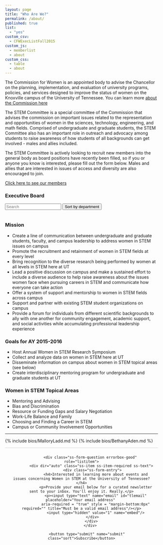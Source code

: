 ```yaml
---
layout: page
title: "Who Are We?"
permalink: /about/
published: true
list: 
  - "yes"
custom_csv: 
  - CFWExecListFall2015
custom_js: 
  - memberlist
  - about
custom_css: 
  - table
  - about
---
```






The Commission for Women is an appointed body to advise the Chancellor on the planning, implementation, and evaluation of university programs, policies, and services designed to improve the status of women on the Knoxville campus of the University of Tennessee. You can learn more [about the Commission here](http://cfw.utk.edu/about/) 

The STEM Committee is a special committee of the Commission that advises the commission on important issues related to the representation and opportunities of women in the sciences, technology, engineering, and math fields. 
Comprised of undergraduate and graduate students, the STEM Committee also has an important role in outreach and advocacy among students to raise awareness of how students of all backgrounds can get involved - males and allies included. 

The STEM Committee is actively looking to recruit new members into the general body as board positions have recently been filled, so if you or anyone you know is interested, please fill out the form below. Males and allies that are interested in issues of access and diversity are also encouraged to join.

[Click here to see our members](/about/members)

### Executive Board

<div id="users">
  <input class="search" placeholder="Search" onfocus="LoadScript();"/>
  <button class="sort" data-sort="Department" onclick="LoadScript();" >
    Sort by department
  </button>
<table></table>
</div>

### Mission

 - Create a line of communication between undergraduate and graduate students, faculty, and campus leadership to address women in STEM issues on campus
 - Promote the recruitment and retainment of women in STEM fields at every level
 - Bring recognition to the diverse research being performed by women at all levels in STEM here at UT
 - Lead a positive discussion on campus and make a sustained effort to include a diverse audience to help raise awareness about the issues women face when pursuing careers in STEM and communicate how everyone can take action
 - Offer a system of support and mentorship to women in STEM fields across campus
 - Support and partner with existing STEM student organizations on campus
 - Provide a forum for individuals from different scientific backgrounds to ally with one another for community engagement, academic support, and social activities while accumulating professional leadership experience

### Goals for AY 2015-2016

 - Host Annual Women in STEM Research Symposium
 - Collect and analyze data on women in STEM here at UT
 - Disseminate information on campus about women in STEM topical areas (see below)
 - Create interdisciplinary mentoring program for undergraduate and graduate students at UT

### Women in STEM Topical Areas

 - Mentoring and Advising
 - Bias and Discrimination
 - Resource or Funding Gaps and Salary Negotiation
 - Work-Life Balance and Family
 - Choosing and Finding a Career in STEM
 - Campus or Community Involvement Opportunities

<hr />

{% include bios/MalloryLadd.md %}
{% include bios/BethanyAden.md %}

<!--
<div id="users">
  <input class="search" placeholder="Search" />
  <button class="sort" data-sort="department">
    Sort by department
  </button>
  <table>
    IMPORTANT, class="list" have to be at tbody
  <tr>
    <th class="photo"></th>
    <th class="firstname">First Name</th>
    <th class="lastname">Last Name</th>
    <th class="department">Department</th>
    <th class="year">Year</th>
    <th class="position">Position</th>
    <th class="email">Email</th>
  </tr>
      <tbody class="list">
  <tr>
    <td class="photo"><a href="{{ "/board/malloryladd" | prepend: site.baseurl }}"><img class="photoimg" src="{{ "/assets/photos/board/MalloryLadd.jpg" | prepend: site.baseurl }}"></a></td>
    <td class="firstname">Mallory</td>
    <td class="lastname">Ladd</td>
    <td class="department">Energy Science and Engineering</td>
    <td class="year">3rd</td>
    <td class="position">Chair</td>
    <td class="email">mladd5</td>
  </tr>
  <tr>
    <td class="photo"><img src="{{ "/assets/photos/board/LaurenBrown.jpg" | prepend: site.baseurl }}" style="width: 50px; height: 50px; border-radius: 50%"></td>
    <td class="firstname">Lauren</td>
    <td class="lastname">Brown</td>
    <td class="department">Chemistry</td>
    <td class="year">4th</td>
    <td class="position">Finance</td>
    <td class="email">lbrown75</td>
  </tr>
  <tr>
    <td class="photo"><img src="{{ "/assets/photos/board/AlexPawlowski.jpg" | prepend: site.baseurl }}" style="width: 50px; height: 50px; border-radius: 50%"></td>
    <td class="firstname">Alex</td>
    <td class="lastname">Pawlowski</td>
    <td class="department">Energy Science and Engineering</td>
    <td class="year">2nd</td>
    <td class="position">Marketing</td>
    <td class="email">apawlows</td>
  </tr>
  <tr>
    <td class="photo"><a href="{{ "/board/bethanyaden" | prepend: site.baseurl }}"><img src="{{ "/assets/photos/board/BethanyAden.jpg" | prepend: site.baseurl }}" style="width: 50px; height: 50px; border-radius: 50%"></a></td>
    <td class="firstname">Bethany</td>
    <td class="lastname">Aden</td>
    <td class="department">Chemistry</td>
    <td class="year">4th</td>
    <td class="position">Finance</td>
    <td class="email">baden</td>
  </tr>
  <tr>
    <td class="photo"></td>
    <td class="firstname">Tony</td>
    <td class="lastname">Bova</td>
    <td class="department">Energy Science and Engineering</td>
    <td class="year">3rd</td>
    <td class="position">Marketing</td>
    <td class="email">abova</td>
  </tr>
  <tr>
    <td class="photo"><img src="{{ "/assets/photos/board/EmilyStow.jpg" | prepend: site.baseurl }}" style="width: 50px; height: 50px; border-radius: 50%"></td>
    <td class="firstname">Emily</td>
    <td class="lastname">Stow</td>
    <td class="department">Biochemistry, Cellular and Molecular Biology</td>
    <td class="year">2nd</td>
    <td class="position">Historian, Communication / PR</td>
    <td class="email">estow</td>
  </tr>
  </tbody>
</table>
</div>
-->

<form style="border:0px solid #ccc; border-top-width: 1px; padding:10px;text-align:center;"            action="https://tinyletter.com/cfwstem" method="post"             target="popupwindow"             onsubmit="window.open('https://tinyletter.com/cfwstem', 'popupwindow', 'scrollbars=yes,width=800,height=600');return true">
            
            <div class="ss-form-question errorbox-good" role="listitem">
             <div dir="auto" class="ss-item ss-item-required ss-text">
              <div class="ss-form-entry">
                 <h4>Interested in learning more about events and issues concerning Women in STEM at the University of Tennessee?</h4>
                 <p>Provide your email below for a curated newsletter sent to your inbox. You'll enjoy it. Really.</p>
                 <p><input type="text" name="email" id="tlemail" placeholder="Your email address" 
                 aria-required = "true" style = "margin-bottom:0px" required="" title="Must be a valid email address"/></p>
                 <input type="hidden" value="1" name="embed"/>
              </div>
             </div>
            </div>
            
         <button type="submit" name="submit" class="sort">Subscribe</button>
         
</form>



<!---
<form action="//formspree.io/apawlows@vols.utk.edu" method="POST">
  <input type="text" name="name" placeholder="Your name" />
  <input type="email" name="_replyto" placeholder="Your email"/>
	<input type="hidden" name="_subject" value="New CFWSTEM member"/>
	<input type="hidden" name="_gotcha" style="display:none"/>
	<button class="sort" type="submit">Submit</button>
</form>

<form action="//api.cloudstitch.com/alexpawlowski/magic-form/datasources/sheet" method="POST">
  <input type="text" name="name" placeholder="Your name" />
  <input type="email" name="_replyto" placeholder="Your email"/>
	<input type="hidden" name="_subject" value="New CFWSTEM member"/>
	<input type="hidden" name="_gotcha" style="display:none"/>
	<button class="sort" type="submit">Submit</button>
</form>
-->
<!--
<form action="https://docs.google.com/forms/d/1EglVj2GAmKEIdY8wXtyEcye4Q_roDDDHYcyt5WS9bJo/formResponse?embedded=true" method="POST" id="ss-form" target="_self" onsubmit="https://cfwstem-alexpawlowski.c9.io/about/">

 <div class="ss-form-question errorbox-good" role="listitem">
    <div dir="auto" class="ss-item ss-item-required ss-text">
      <div class="ss-form-entry">
        <label class="ss-q-item-label" for="entry_663398015"><div class="ss-q-title">Name
    <!---   <label for="itemView.getDomIdToLabel()" aria-label="(Required field)"></label>
        <span class="ss-required-asterisk" aria-hidden="true">*</span></div>
        <div class="ss-q-help ss-secondary-text" dir="auto"> ---
        </div></label>
        <input type="text" name="entry.663398015" value="" class="ss-q-short" id="entry_663398015" dir="auto" aria-label="Name  " aria-required="true" required="" title="" placeholder="Your name">
        <div class="error-message" id="183502191_errorMessage"></div>
      </div>
    </div>
</div>
  <div class="ss-form-question errorbox-good" role="listitem">
    <div dir="auto" class="ss-item ss-item-required ss-text">
      <div class="ss-form-entry">
        <label class="ss-q-item-label" for="entry_1030701194"><div class="ss-q-title">Email
       <!--- <label for="itemView.getDomIdToLabel()" aria-label="(Required field)"></label>
        <span class="ss-required-asterisk" aria-hidden="true">*</span></div>
        <div class="ss-q-help ss-secondary-text" dir="auto"> ---
        </div></label>
        <input type="email" name="entry.1030701194" value="" class="ss-q-short" id="entry_1030701194" dir="auto" aria-label="Email  " aria-required="true" required="" title="Must be a valid email address" placeholder="Your email">
      </div>
    </div>
  </div>
  
    <input type="hidden" name="draftResponse" value="[,,&quot;-5614302816233679926&quot;]">
    <input type="hidden" name="pageHistory" value="0">
    
    <input type="hidden" name="fvv" value="0">
    
    <input type="hidden" name="fbzx" value="-5614302816233679926">
    
    <button type="submit" name="submit" id="ss-submit" class="sort">Submit</button>
</div>

</form>
-->
<!--
<form method="post" action="//flipmail.co/api/MIWYmSBHTdxfi2JE1EPf">
    <input type="hidden" name="_subject" value="%name %email">
    <input type="hidden" name="_replyto" value="%email">
    <input type="hidden" name="_valid[name]" value="required">
    <input type="hidden" name="_valid[email]" value="email">
    --- input type="hidden" name="_after" value="http://yourdomain.com/thanks"--
    <input type="text"   name="_honey" value="" style="display:none">
    <input type="text"   name="name" placeholder="Your name">
    <input type="email"  name="email" placeholder="Your email">
    <textarea name="message" rows="3" placeholder="Your message"></textarea>
    <button type="submit" class="sort">Submit Form</button>
</form>
--->
